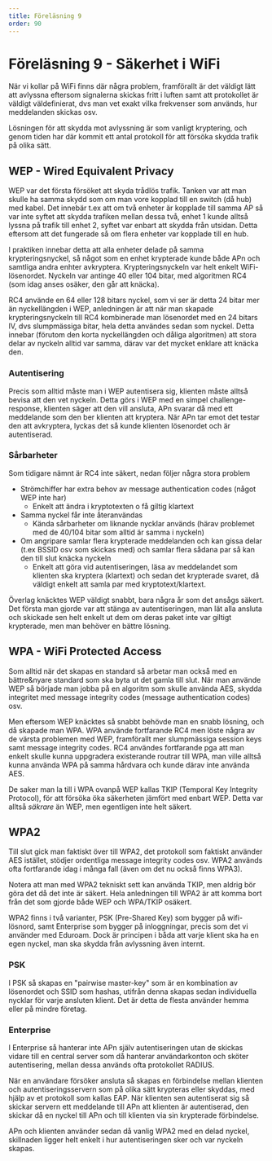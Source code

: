 ```yaml
---
title: Föreläsning 9
order: 90
---
```


# Föreläsning 9 - Säkerhet i WiFi

När vi kollar på WiFi finns där några problem, framförallt är det väldigt lätt att avlyssna eftersom signalerna skickas fritt i luften samt att protokollet är väldigt väldefinierat, dvs man vet exakt vilka frekvenser som används, hur meddelanden skickas osv.

Lösningen för att skydda mot avlyssning är som vanligt kryptering, och genom tiden har där kommit ett antal protokoll för att försöka skydda trafik på olika sätt.

## WEP - Wired Equivalent Privacy

WEP var det första försöket att skyda trådlös trafik. Tanken var att man skulle ha samma skydd som om man vore kopplad till en switch (då hub) med kabel. Det innebär t.ex att om två enheter är kopplade till samma AP så var inte syftet att skydda trafiken mellan dessa två, enhet 1 kunde alltså lyssna på trafik till enhet 2, syftet var enbart att skydda från utsidan. Detta eftersom att det fungerade så om flera enheter var kopplade till en hub.

I praktiken innebar detta att alla enheter delade på samma krypteringsnyckel, så något som en enhet krypterade kunde både APn och samtliga andra enhter avkryptera. Krypteringsnyckeln var helt enkelt WiFi-lösenordet. Nyckeln var antinge 40 eller 104 bitar, med algoritmen RC4 (som idag anses osäker, den går att knäcka).

RC4 använde en 64 eller 128 bitars nyckel, som vi ser är detta 24 bitar mer än nyckellängden i WEP, anledningen är att när man skapade krypteringsnyckeln till RC4 kombinerade man lösenordet med en 24 bitars IV, dvs slumpmässiga bitar, hela detta användes sedan som nyckel. Detta innebar (förutom den korta nyckellängden och dåliga algoritmen) att stora delar av nyckeln alltid var samma, därav var det mycket enklare att knäcka den.

### Autentisering

Precis som alltid måste man i WEP autentisera sig, klienten måste alltså bevisa att den vet nyckeln. Detta görs i WEP med en simpel challenge-response, klienten säger att den vill ansluta, APn svarar då med ett meddelande som den ber klienten att kryptera. När APn tar emot det testar den att avkryptera, lyckas det så kunde klienten lösenordet och är autentiserad.

### Sårbarheter

Som tidigare nämnt är RC4 inte säkert, nedan följer några stora problem

- Strömchiffer har extra behov av message authentication codes (något WEP inte har)
  - Enkelt att ändra i kryptotexten o få giltig klartext
- Samma nyckel får inte återanvändas
  - Kända sårbarheter om liknande nycklar används (härav problemet med de 40/104 bitar som alltid är samma i nyckeln)
- Om angripare samlar flera krypterade meddelanden och kan gissa delar (t.ex BSSID osv som skickas med) och samlar flera sådana par så kan den till slut knäcka nyckeln
  - Enkelt att göra vid autentiseringen, läsa av meddelandet som klienten ska kryptera (klartext) och sedan det krypterade svaret, då väldigt enkelt att samla par med kryptotext/klartext.

Överlag knäcktes WEP väldigt snabbt, bara några år som det ansågs säkert. Det första man gjorde var att stänga av autentiseringen, man lät alla ansluta och skickade sen helt enkelt ut dem om deras paket inte var giltigt krypterade, men man behöver en bättre lösning.

## WPA - WiFi Protected Access

Som alltid när det skapas en standard så arbetar man också med en bättre&nyare standard som ska byta ut det gamla till slut. När man använde WEP så började man jobba på en algoritm som skulle använda AES, skydda integritet med message integrity codes (message authentication codes) osv.

Men eftersom WEP knäcktes så snabbt behövde man en snabb lösning, och då skapade man WPA. WPA använde fortfarande RC4 men löste några av de värsta problemen med WEP, framförallt mer slumpmässiga session keys samt message integrity codes. RC4 användes fortfarande pga att man enkelt skulle kunna uppgradera existerande routrar till WPA, man ville alltså kunna använda WPA på samma hårdvara och kunde därav inte använda AES.

De saker man la till i WPA ovanpå WEP kallas TKIP (Temporal Key Integrity Protocol), för att försöka öka säkerheten jämfört med enbart WEP. Detta var alltså _säkrare_ än WEP, men egentligen inte helt säkert.

## WPA2

Till slut gick man faktiskt över till WPA2, det protokoll som faktiskt använder AES istället, stödjer ordentliga message integrity codes osv. WPA2 används ofta fortfarande idag i många fall (även om det nu också finns WPA3).

Notera att man med WPA2 tekniskt sett kan använda TKIP, men aldrig bör göra det då det inte är säkert. Hela anledningen till WPA2 är att komma bort från det som gjorde både WEP och WPA/TKIP osäkert.

WPA2 finns i två varianter, PSK (Pre-Shared Key) som bygger på wifi-lösnord, samt Enterprise som bygger på inloggningar, precis som det vi använder med Eduroam. Dock är principen i båda att varje klient ska ha en egen nyckel, man ska skydda från avlyssning även internt.

### PSK

I PSK så skapas en "pairwise master-key" som är en kombination av lösenordet och SSID som hashas, utifrån denna skapas sedan individuella nycklar för varje ansluten klient. Det är detta de flesta använder hemma eller på mindre företag.

### Enterprise

I Enterprise så hanterar inte APn själv autentiseringen utan de skickas vidare till en central server som då hanterar användarkonton och sköter autentisering, mellan dessa används ofta protokollet RADIUS.

När en användare försöker ansluta så skapas en förbindelse mellan klienten och autentiseringsservern som på olika sätt krypteras eller skyddas, med hjälp av et protokoll som kallas EAP. När klienten sen autentiserat sig så skickar servern ett meddelande till APn att klienten är autentiserad, den skickar då en nyckel till APn och till klienten via sin krypterade förbindelse.

APn och klienten använder sedan då vanlig WPA2 med en delad nyckel, skillnaden ligger helt enkelt i hur autentiseringen sker och var nyckeln skapas.
